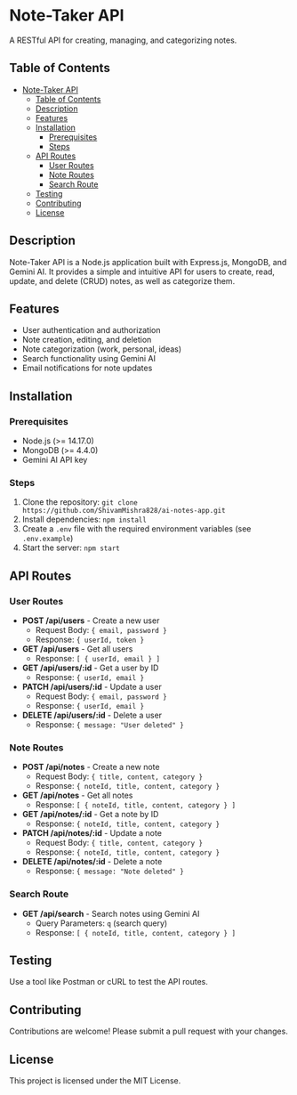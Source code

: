 # Note-Taker API

A RESTful API for creating, managing, and categorizing notes.

## Table of Contents

- [Note-Taker API](#note-taker-api)
  - [Table of Contents](#table-of-contents)
  - [Description](#description)
  - [Features](#features)
  - [Installation](#installation)
    - [Prerequisites](#prerequisites)
    - [Steps](#steps)
  - [API Routes](#api-routes)
    - [User Routes](#user-routes)
    - [Note Routes](#note-routes)
    - [Search Route](#search-route)
  - [Testing](#testing)
  - [Contributing](#contributing)
  - [License](#license)

## Description

Note-Taker API is a Node.js application built with Express.js, MongoDB, and Gemini AI. It provides a simple and intuitive API for users to create, read, update, and delete (CRUD) notes, as well as categorize them.

## Features

-   User authentication and authorization
-   Note creation, editing, and deletion
-   Note categorization (work, personal, ideas)
-   Search functionality using Gemini AI
-   Email notifications for note updates

## Installation

### Prerequisites

-   Node.js (>= 14.17.0)
-   MongoDB (>= 4.4.0)
-   Gemini AI API key

### Steps

1. Clone the repository: `git clone https://github.com/ShivamMishra828/ai-notes-app.git`
2. Install dependencies: `npm install`
3. Create a `.env` file with the required environment variables (see `.env.example`)
4. Start the server: `npm start`

## API Routes

### User Routes

-   **POST /api/users** - Create a new user
    -   Request Body: `{ email, password }`
    -   Response: `{ userId, token }`
-   **GET /api/users** - Get all users
    -   Response: `[ { userId, email } ]`
-   **GET /api/users/:id** - Get a user by ID
    -   Response: `{ userId, email }`
-   **PATCH /api/users/:id** - Update a user
    -   Request Body: `{ email, password }`
    -   Response: `{ userId, email }`
-   **DELETE /api/users/:id** - Delete a user
    -   Response: `{ message: "User deleted" }`

### Note Routes

-   **POST /api/notes** - Create a new note
    -   Request Body: `{ title, content, category }`
    -   Response: `{ noteId, title, content, category }`
-   **GET /api/notes** - Get all notes
    -   Response: `[ { noteId, title, content, category } ]`
-   **GET /api/notes/:id** - Get a note by ID
    -   Response: `{ noteId, title, content, category }`
-   **PATCH /api/notes/:id** - Update a note
    -   Request Body: `{ title, content, category }`
    -   Response: `{ noteId, title, content, category }`
-   **DELETE /api/notes/:id** - Delete a note
    -   Response: `{ message: "Note deleted" }`

### Search Route

-   **GET /api/search** - Search notes using Gemini AI
    -   Query Parameters: `q` (search query)
    -   Response: `[ { noteId, title, content, category } ]`

## Testing

Use a tool like Postman or cURL to test the API routes.

## Contributing

Contributions are welcome! Please submit a pull request with your changes.

## License

This project is licensed under the MIT License.
